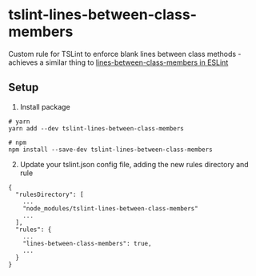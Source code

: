 # tslint-lines-between-class-members
Custom rule for TSLint to enforce blank lines between class methods - achieves a similar thing to [lines-between-class-members in ESLint](https://github.com/eslint/eslint/blob/master/docs/rules/lines-between-class-members.md)

## Setup
1. Install package

```
# yarn
yarn add --dev tslint-lines-between-class-members

# npm
npm install --save-dev tslint-lines-between-class-members
```
2. Update your tslint.json config file, adding the new rules directory and rule

```
{
  "rulesDirectory": [
    ...
    "node_modules/tslint-lines-between-class-members"
    ...
  ],
  "rules": {
    ...
    "lines-between-class-members": true,
    ...
  }
}
  

